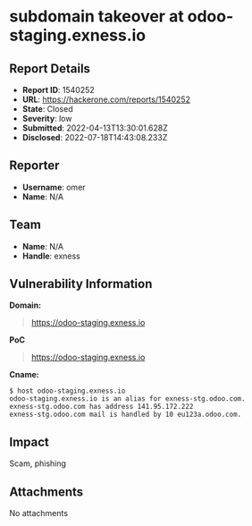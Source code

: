 # subdomain takeover at odoo-staging.exness.io

## Report Details
- **Report ID**: 1540252
- **URL**: https://hackerone.com/reports/1540252
- **State**: Closed
- **Severity**: low
- **Submitted**: 2022-04-13T13:30:01.628Z
- **Disclosed**: 2022-07-18T14:43:08.233Z

## Reporter
- **Username**: omer
- **Name**: N/A

## Team
- **Name**: N/A
- **Handle**: exness

## Vulnerability Information
**Domain:**
>https://odoo-staging.exness.io

**PoC**
>https://odoo-staging.exness.io

**Cname:**
```
$ host odoo-staging.exness.io
odoo-staging.exness.io is an alias for exness-stg.odoo.com.
exness-stg.odoo.com has address 141.95.172.222
exness-stg.odoo.com mail is handled by 10 eu123a.odoo.com.
```

## Impact

Scam, phishing

## Attachments
No attachments

